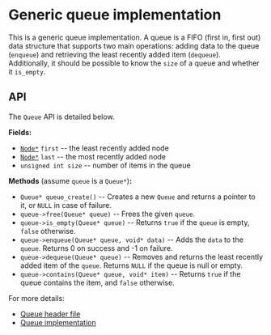 # Generic queue implementation

This is a generic queue implementation. A queue is a FIFO (first in, first out) data structure that supports two main operations: adding data to the queue (`enqueue`) and retrieving the least recently added item (`dequeue`). Additionally, it should be possible to know the `size` of a queue and whether it `is_empty`. 

## API
The `Queue` API is detailed below.

**Fields:**
  * [`Node*`](https://github.com/alexandra-zaharia/libgcds/blob/master/include/node.h) `first` -- the least recently added node
  * [`Node*`](https://github.com/alexandra-zaharia/libgcds/blob/master/include/node.h) `last` -- the most recently added node
  * `unsigned int size` -- number of items in the queue
  
**Methods** (assume `queue` is a `Queue*`)**:**
  * `Queue* queue_create()` -- Creates a new `Queue` and returns a pointer to it, or `NULL` in case of failure.
  * `queue->free(Queue* queue)` -- Frees the given `queue`.
  * `queue->is_empty(Queue* queue)` -- Returns `true` if the `queue` is empty, `false` otherwise.
  * `queue->enqueue(Queue* queue, void* data)` -- Adds the `data` to the `queue`. Returns 0 on success and -1 on failure.
  * `queue->dequeue(Queue* queue)` -- Removes and returns the least recently added item of the `queue`. Returns `NULL` if the queue is null or empty.
  * `queue->contains(Queue* queue, void* item)` -- Returns `true` if the queue contains the item, and `false` otherwise.


For more details:
  * [Queue header file](https://github.com/alexandra-zaharia/libgcds/blob/master/include/Queue/queue.h)
  * [Queue implementation](https://github.com/alexandra-zaharia/libgcds/blob/master/src/Queue/queue.c)